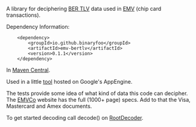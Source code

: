 A library for deciphering [BER TLV](http://en.wikipedia.org/wiki/X.690#BER_encoding) data used in [EMV](http://en.wikipedia.org/wiki/EMV) (chip card transactions).

Dependency Information:

        <dependency>
            <groupId>io.github.binaryfoo</groupId>
            <artifactId>emv-bertlv</artifactId>
            <version>0.1.1</version>
        </dependency>
        
In [Maven Central](https://repo1.maven.org/maven2/io/github/binaryfoo/emv-bertlv/).        

Used in a little [tool](http://tvr-decoder.appspot.com/t/home) hosted on Google's AppEngine.

The tests provide some idea of what kind of data this code can decipher. The [EMVCo](http://www.emvco.com/specifications.aspx) website has the full (1000+ page) specs. Add to that the Visa, Mastercard and Amex documents.

To get started decoding call decode() on [RootDecoder](https://github.com/binaryfoo/emv-bertlv/blob/master/src/main/java/io/github/binaryfoo/RootDecoder.java).
